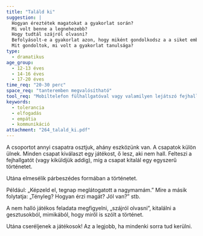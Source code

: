 ```yaml
---
title: "Találd ki"
suggestion: | 
  Hogyan éreztétek magatokat a gyakorlat során?
  Mi volt benne a legnehezebb?
  Hogy tudtál szájról olvasni? 
  Befolyásolt-e a gyakorlat azon, hogy miként gondolkodsz a a siket emberekről?
  Mit gondoltok, mi volt a gyakorlat tanulsága?
type:
  - dramatikus
age_group:
  - 12-13 éves
  - 14-16 éves
  - 17-20 éves
time_req: "20-30 perc"
space_req: "tanteremben megvalósítható"
tool_req: "Mobiltelefon fülhallgatóval vagy valamilyen lejátszó fejhallgatóval"
keywords: 
  - tolerancia
  - elfogadás
  - empátia
  - kommunikáció
attachment: "264_talald_ki.pdf"
---
```


A csoportot annyi csapatra osztjuk, ahány eszközünk van. A csapatok külön ülnek. Minden csapat kiválaszt egy játékost, ő lesz, aki nem hall. Felteszi a fejhallgatót (vagy kiküldjük addig), míg a csapat kitalál egy egyszerű történetet.

Utána elmesélik párbeszédes formában a történetet.

Például: „Képzeld el, tegnap meglátogatott a nagymamám.” Mire a másik folytatja: „Tényleg? Hogyan érzi magát? Jól van?” stb.

A nem halló játékos feladata megfigyelni, „szájról olvasni”, kitalálni a gesztusokból, mimikából, hogy miről is szólt a történet.

Utána cseréljenek a játékosok! Az a legjobb, ha mindenki sorra tud kerülni.
  
  
